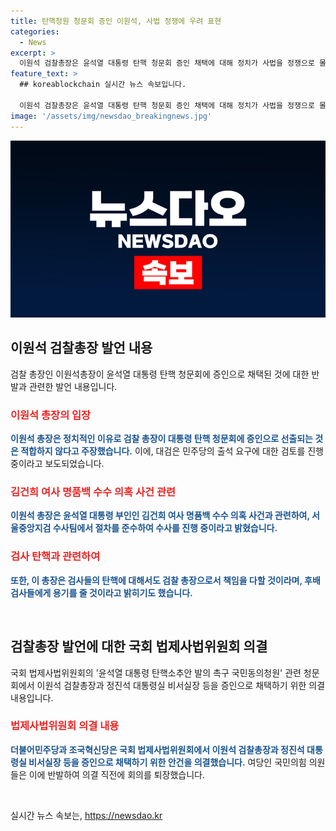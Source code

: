 ```yaml
---
title: 탄핵청원 청문회 증인 이원석, 사법 정쟁에 우려 표현
categories:
  - News
excerpt: >
  이원석 검찰총장은 윤석열 대통령 탄핵 청문회 증인 채택에 대해 정치가 사법을 정쟁으로 몰아넣는 것이라며 반발했다. 대검은 출석 여부를 검토 중이며, 김건희 여사 명품백 의혹에 대해서는 수사팀이 철저히 조사 중이라고 밝혔다. 또한, 이 총장은 퇴임 후 검사 4명을 지원하겠다는 발언을 하며 검찰 전체에 대한 탄핵과 관련된 안건에 대해 설명했다. 국회 법사위는 증인 채택을 의결했지만, 여당 의원들은 이에 반발하여 회의를 퇴장했다.
feature_text: >
  ## koreablockchain 실시간 뉴스 속보입니다.

  이원석 검찰총장은 윤석열 대통령 탄핵 청문회 증인 채택에 대해 정치가 사법을 정쟁으로 몰아넣는 것이라며 반발했다. 대검은 출석 여부를 검토 중이며, 김건희 여사 명품백 의혹에 대해서는 수사팀이 철저히 조사 중이라고 밝혔다. 또한, 이 총장은 퇴임 후 검사 4명을 지원하겠다는 발언을 하며 검찰 전체에 대한 탄핵과 관련된 안건에 대해 설명했다. 국회 법사위는 증인 채택을 의결했지만, 여당 의원들은 이에 반발하여 회의를 퇴장했다.
image: '/assets/img/newsdao_breakingnews.jpg'
---
```


<p><img src="/assets/img/newsdao_breakingnews.jpg" alt="koreablockchain 속보" /></p>

<h2 data-ke-size="size26">이원석 검찰총장 발언 내용</h2>

<p data-ke-size="size16">검찰 총장인 이원석총장이 윤석열 대통령 탄핵 청문회에 증인으로 채택된 것에 대한 반발과 관련한 발언 내용입니다.</p>

<h3><b><span style="color: #ee2323;">이원석 총장의 입장</span></b></h3>

<p><b><span style="color: #1a5490;">이원석 총장은 정치적인 이유로 검찰 총장이 대통령 탄핵 청문회에 증인으로 선출되는 것은 적합하지 않다고 주장했습니다.</span></b> 이에, 대검은 민주당의 출석 요구에 대한 검토를 진행 중이라고 보도되었습니다.</p>

<h3><b><span style="color: #ee2323;">김건희 여사 명품백 수수 의혹 사건 관련</span></b></h3>

<p><b><span style="color: #1a5490;">이원석 총장은 윤석열 대통령 부인인 김건희 여사 명품백 수수 의혹 사건과 관련하여, 서울중앙지검 수사팀에서 절차를 준수하여 수사를 진행 중이라고 밝혔습니다.</span></b></p>

<h3><b><span style="color: #ee2323;">검사 탄핵과 관련하여</span></b></h3>

<p><b><span style="color: #1a5490;">또한, 이 총장은 검사들의 탄핵에 대해서도 검찰 총장으로서 책임을 다할 것이라며, 후배 검사들에게 용기를 줄 것이라고 밝히기도 했습니다.</span></b></p>

<p data-ke-size="size16">&nbsp;</p>

<h2 data-ke-size="size26">검찰총장 발언에 대한 국회 법제사법위원회 의결</h2>

<p data-ke-size="size16">국회 법제사법위원회의 '윤석열 대통령 탄핵소추안 발의 촉구 국민동의청원' 관련 청문회에서 이원석 검찰총장과 정진석 대통령실 비서실장 등을 증인으로 채택하기 위한 의결 내용입니다.</p>

<h3><b><span style="color: #ee2323;">법제사법위원회 의결 내용</span></b></h3>

<p><b><span style="color: #1a5490;">더불어민주당과 조국혁신당은 국회 법제사법위원회에서 이원석 검찰총장과 정진석 대통령실 비서실장 등을 증인으로 채택하기 위한 안건을 의결했습니다.</span></b> 여당인 국민의힘 의원들은 이에 반발하여 의결 직전에 회의를 퇴장했습니다.</p>

<p data-ke-size="size16">&nbsp;</p>
실시간 뉴스 속보는, <a href="https://newsdao.kr" rel="dofollow">https://newsdao.kr</a>


